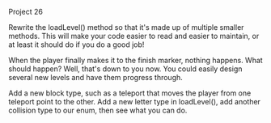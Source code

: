 Project 26 

Rewrite the loadLevel() method so that it's made up of multiple smaller methods. This will make your code easier to read and easier to maintain, or at least it should do if you do a good job!

When the player finally makes it to the finish marker, nothing happens. What should happen? Well, that's down to you now. You could easily design several new levels and have them progress through.

Add a new block type, such as a teleport that moves the player from one teleport point to the other. Add a new letter type in loadLevel(), add another collision type to our enum, then see what you can do.
